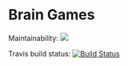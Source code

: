 # Brain Games
Maintainability: <a href="https://codeclimate.com/github/di122/backend-project-lvl1/maintainability"><img src="https://api.codeclimate.com/v1/badges/ef45997eef799ee64e85/maintainability" /></a>

Travis build status: [![Build Status](https://travis-ci.org/di122/backend-project-lvl1.svg?branch=master)](https://travis-ci.org/di122/backend-project-lvl1)

